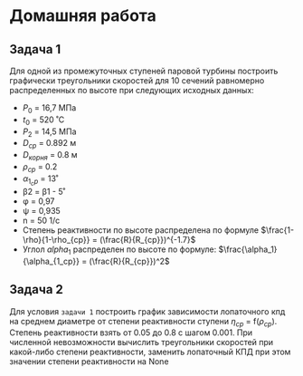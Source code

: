 # Домашняя работа

## Задача 1
Для одной из промежуточных ступеней паровой турбины построить графически треугольники скоростей для 10 сечений равномерно распределенных по высоте при следующих исходных данных: 
* $P_0$ = 16,7 МПа
* $t_0$ = 520 ˚C
* $Р_2$ = 14,5 МПа
* $D_{cр}$ = 0.892 м
* $D_{корня}$ = 0.8 м
* $\rho_{ср}$ = 0.2
* $\alpha_{1_ср}$  = 13˚
* β2  =  β1  - 5˚
* φ = 0,97
* ψ = 0,935
* n = 50 1/c
* Степень реактивности по высоте распределена по формуле $\frac{1-\rho}{1-\rho_{ср}} = (\frac{R}{R_{ср}})^{-1.7}$
* Углол $alpha_1$ распределен по высоте по формуле: $\frac{\alpha_1}{\alpha_{1_ср}} = (\frac{R}{R_{ср}})^2$

## Задача 2
Для условия `задачи 1` построить график зависимости лопаточного кпд на среднем диаметре от степени реактивности ступени $\eta_{ср}$ = f($\rho_{ср}$). Степень реактивности взять от 0.05 до 0.8 с шагом 0.001. При численной невозможности вычислить треугольники скоростей при какой-либо степени реактивности, заменить лопаточный КПД при этом значении степени реактивности на None